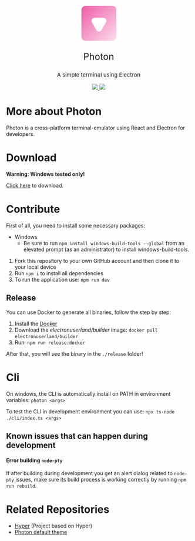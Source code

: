<p align="center">
  <a aria-label="Photon logo" href="https://github.com/TeamDock/photon">
    <img height="95" src="https://raw.githubusercontent.com/TeamDock/photon/main/assets/icon.png">
  </a>

  <p align="center" style="font-size: 25px;" >Photon</p>

  <p align="center" style="font-size: 15px;" >A simple terminal using Electron</p>

  <div align="center">
    <a aria-label="badges" href="https://github.com/TeamDock/photon">
        <img height="22" src="https://img.shields.io/github/downloads/teamdock/photon/total?style=for-the-badge" />
        <img height="22" src="https://img.shields.io/github/package-json/v/teamdock/photon?style=for-the-badge" />
    </a>
  </div>
</p>

# More about Photon
Photon is a cross-platform terminal-emulator using React and Electron for developers.

# Download
**Warning: Windows tested only!**

[Click here](https://github.com/TeamDock/photon/releases) to download.

# Contribute

First of all, you need to install some necessary packages: 
 * Windows
    * Be sure to run `npm install windows-build-tools --global` from an elevated prompt (as an administrator) to install windows-build-tools. 

1. Fork this repository to your own GitHub account and then clone it to your local device
2. Run `npm i` to install all dependencies
3. To run the application use: `npm run dev`

## Release
You can use Docker to generate all binaries, follow the step by step:
  1. Install the [Docker](https://docs.docker.com/get-docker/)
  2. Download the *electronuserland/builder* image: `docker pull electronuserland/builder`
  3. Run: `npm run release:docker`

After that, you will see the binary in the `./release` folder!

# Cli
On windows, the CLI is automatically install on PATH in environment variables: `photon <args>`

To test the CLI in development environment you can use: `npx ts-node ./cli/index.ts <args>`

## Known issues that can happen during development

#### Error building `node-pty`

If after building during development you get an alert dialog related to `node-pty` issues,
make sure its build process is working correctly by running `npm run rebuild`.


# Related Repositories

- [Hyper](https://github.com/vercel/hyper) (Project based on Hyper)
- [Photon default theme](https://github.com/TeamDock/photon-default-theme)